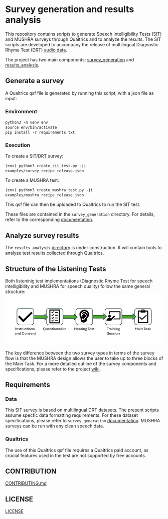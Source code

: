 # Survey generation and results analysis

This repository contains scripts to generate Speech Intelligibility Tests (SIT) and MUSHRA surveys through Qualtrics and to analyze the results. The SIT scripts are developed to accompany the release of multilingual Diagnostic Rhyme Test (DRT) [audio data](speech-intelligibility-DRT).

The project has two main components: [survey_generation](survey_generation) and [results_analysis](results_analysis).


## Generate a survey
A Qualtrics qsf file is generated by running this script, with a json file as input:

### Environment 

```
python3 -m venv env
source env/bin/activate
pip install -r requirements.txt
```

### Execution
To create a SIT/DRT survey:
```
(env) python3 create_sit_test.py -ji examples/survey_recipe_release.json 
```
To create a MUSHRA test:
```
(env) python3 create_mushra_test.py -ji examples/mushra_recipe_release.json 
```

This qsf file can then be uploaded to Qualtrics to run the SIT test.

These files are contained in the `survey_generation` directory. For details, refer to the corresponding [documentation](survey_generation/README.md).


## Analyze survey results
The `results_analysis` [directory](results_analysis) is under construction. It will contain tools to analyze test results collected through Qualtrics.


## Structure of the Listening Tests
Both listeninig test implementations (Diagnostic Rhyme Test for speech intelligibility and MUSHRA for speech quality) follow the same general structure:
![Visual representation of SIT survey blocks](wiki/survey_flowchart.png)

The key difference between the two survey types in terms of the survey flow is that the MUSHRA design allows the user to take up to three blocks of the Main Task. For a more detailed outline of the survey components and specifications, please refer to the project [wiki](wiki/Qualtrics-SIT-Survey).


## Requirements

### Data
This SIT survey is based on multilingual DRT datasets. The present scripts assume specfic data formatting requirements. For these dataset specifications, please refer to `survey_generation` [documentation](survey-setup-tools/survey_generation/MUSHRA/README.md).
MUSHRA surveys can be run with any clean speech data. 

### Qualtrics
The use of this Qualtrics qsf file requires a Qualtrics paid account, as crucial features used in the test are not supported by free accounts.


## CONTRIBUTION

[CONTRIBUTING.md](CONTRIBUTING.md)

## LICENSE

[LICENSE](LICENSE)
